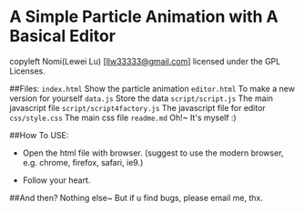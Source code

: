 A Simple Particle Animation with A Basical Editor
=

copyleft Nomi(Lewei Lu) [llw33333@gmail.com]
licensed under the GPL Licenses.

##Files:
	`index.html`                      Show the particle animation
	`editor.html`                     To make a new version for yourself
	`data.js`                         Store the data
	`script/script.js`                The main javascript file
	`script/script4factory.js`        The javascript file for editor
	`css/style.css`                   The main css file
	`readme.md`                       Oh!~ It's myself :)

##How To USE:
* Open the html file with browser.
	(suggest to use the modern browser, e.g. chrome, firefox, safari, ie9.)
	
* Follow your heart.

##And then?
	Nothing else~
	But if u find bugs, please email me, thx.